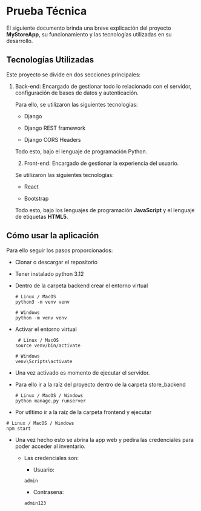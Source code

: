 # Prueba Técnica

El siguiente documento brinda una breve explicación del proyecto **MyStoreApp**, su funcionamiento y las tecnologías utilizadas en su desarrollo.

## Tecnologías Utilizadas

Este proyecto se divide en dos secciones principales:


1. Back-end: Encargado de gestionar todo lo relacionado con el servidor, configuración de bases de datos y autenticación.

   Para ello, se utilizaron las siguientes tecnologías:

   * Django
        
    * Django REST framework
        
    * Django CORS Headers

    Todo esto, bajo el lenguaje de programación Python.

    2. Front-end: Encargado de gestionar la experiencia del usuario.

    Se utilizaron las siguientes tecnologías:

    * React
        
    * Bootstrap

    Todo esto, bajo los lenguajes de programación **JavaScript** y el lenguaje de etiquetas **HTML5**.

## Cómo usar la aplicación

Para ello seguir los pasos proporcionados:

* Clonar o descargar el repositorio

* Tener instalado python 3.12

* Dentro de la carpeta backend crear el entorno virtual

    ```
    # Linux / MacOS
    python3 -m venv venv

    # Windows
    python -m venv venv
    ```

* Activar el entorno virtual

    ```
     # Linux / MacOS
    source venv/bin/activate

    # Windows
    venv\Scripts\activate
    ```


* Una vez activado es momento de ejecutar el servidor.

* Para ello ir a la raíz del proyecto dentro de la carpeta  store_backend

    ```
    # Linux / MacOS / Windows
    python manage.py runserver
    ```
    
* Por utltimo ir a la raíz de la carpeta frontend y ejecutar

```
# Linux / MacOS / Windows
npm start
```

* Una vez hecho esto se abrira la app web y pedira las credenciales para poder acceder al inventario.

    * Las credenciales son:

        * Usuario:

        ```
        admin
        ```

        * Contrasena:

        ```
        admin123
        ```
